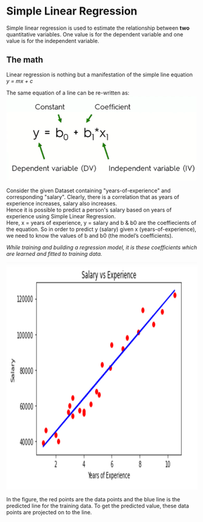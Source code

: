 # Simple Linear Regression

Simple linear regression is used to estimate the relationship between **two** quantitative variables. One value is for the dependent variable and one value is for the independent variable.  

## The math 
Linear regression is nothing but a manifestation of the simple line equation  
*y = mx + c*  

The same equation of a line can be re-written as:  
![slr_equation](/temp/slr1.png)  

Consider the given Dataset containing "years-of-experience" and corresponding "salary". Clearly, there is a correlation that as years of experience increases, salary also increases.  
Hence it is possible to predict a person's salary based on years of experience using Simple Linear Regression.  
Here, x = years of experience, y = salary and b & b0 are the coeffiecients of the equation. So in order to predict y (salary) given x (years-of-experience), we need to know the values of b and b0 (the model’s coefficients).  

*While training and building a regression model, it is these coefficients which are learned and fitted to training data.*  

<img src="/temp/slr2.png" alt="alt text" width="600" height="600">  

In the figure, the red points are the data points and the blue line is the predicted line for the training data. To get the predicted value, these data points are projected on to the line.




